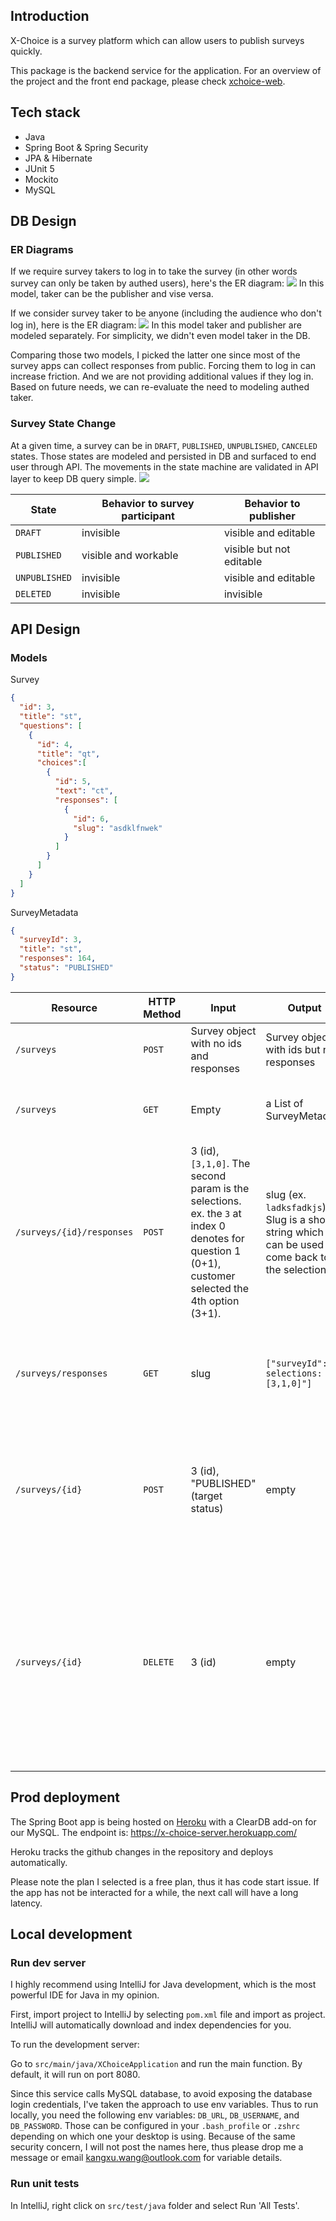 ## Introduction

X-Choice is a survey platform which can allow users to publish surveys quickly.

This package is the backend service for the application. For an overview of the project and the front end package, please check [xchoice-web](https://github.com/kevinwchn/xchoice-web).
## Tech stack

- Java
- Spring Boot & Spring Security
- JPA & Hibernate
- JUnit 5
- Mockito
- MySQL

## DB Design
### ER Diagrams
If we require survey takers to log in to take the survey (in other words survey can only be taken by authed users), here's the ER diagram:
![](designs/ER_diagram_taker_need_auth.png)
In this model, taker can be the publisher and vise versa.

If we consider survey taker to be anyone (including the audience who don't log in), here is the ER diagram:
![](designs/ER_diagram_taker_no_need_auth.png)
In this model taker and publisher are modeled separately. For simplicity, we didn't even model taker in the DB.

Comparing those two models, I picked the latter one since most of the survey apps can collect responses from public. Forcing them to log in can increase friction. And we are not providing additional values if they log in. Based on future needs, we can re-evaluate the need to modeling authed taker.

### Survey State Change
At a given time, a survey can be in `DRAFT`, `PUBLISHED`, `UNPUBLISHED`, `CANCELED` states. Those states are modeled and persisted in DB and surfaced to end user through API. The movements in the state machine are validated in API layer to keep DB query simple.
![](designs/survey_state_change.png)



| State | Behavior to survey participant | Behavior to publisher |
| ---- | ---- | --- |
| `DRAFT` | invisible | visible and editable |
| `PUBLISHED` | visible and workable | visible but not editable |
| `UNPUBLISHED` | invisible | visible and editable |
| `DELETED` | invisible | invisible |

## API Design

### Models
Survey
```json
{
  "id": 3,
  "title": "st",
  "questions": [
    {
      "id": 4,
      "title": "qt",
      "choices":[
        {
          "id": 5,
          "text": "ct",
          "responses": [
            {
              "id": 6,
              "slug": "asdklfnwek"
            }
          ]
        }
      ]
    }
  ]
}
```

SurveyMetadata
```json
{
  "surveyId": 3,
  "title": "st",
  "responses": 164,
  "status": "PUBLISHED"
}
```

| Resource | HTTP Method | Input | Output | Business Logic |
| ---- | ---- | --- | --- | --- |
| `/surveys` | `POST` | Survey object with no ids and responses | Survey object with ids but no responses | Create survey |
| `/surveys` | `GET` | Empty | a List of SurveyMetadata | Find surveys published by user for displaying dashboard |
| `/surveys/{id}/responses` | `POST` | 3 (id), `[3,1,0]`. The second param is the selections. ex. the `3` at index 0 denotes for question 1 (0+1), customer selected the 4th option (3+1). | slug (ex. `ladksfadkjs`). Slug is a short string which can be used to come back to the selection. | Capture survey taker's selection |
| `/surveys/responses` | `GET` | slug | `["surveyId": 3, selections: "[3,1,0]"]` | Get the response. This is for displaying the taker the previous selections he/she made
| `/surveys/{id}` | `POST` | 3 (id), "PUBLISHED" (target status) | empty | Update a survey to target status. The logic has check to make sure the transition follows the state machine.
| `/surveys/{id}` | `DELETE` | 3 (id) | empty | Delete a survey. This API was not implemented. Instead, we use the update survey status API to perform a soft delete for now: survey will be marked as `DELETED` but not removed from our DB.

## Prod deployment
The Spring Boot app is being hosted on [Heroku](https://www.heroku.com/) with a ClearDB add-on for our MySQL. The endpoint is: https://x-choice-server.herokuapp.com/

Heroku tracks the github changes in the repository and deploys automatically.

Please note the plan I selected is a free plan, thus it has code start issue. If the app has not be interacted for a while, the next call will have a long latency.

## Local development

### Run dev server

I highly recommend using IntelliJ for Java development, which is the most powerful IDE for Java in my opinion. 

First, import project to IntelliJ by selecting `pom.xml` file and import as project. IntelliJ will automatically download and index dependencies for you.

To run the development server:

Go to `src/main/java/XChoiceApplication` and run the main function. By default, it will run on port 8080.

Since this service calls MySQL database, to avoid exposing the database login credentials, I've taken the approach to use env variables. Thus to run locally, you need the following env variables: `DB_URL`, `DB_USERNAME`, and `DB_PASSWORD`. Those can be configured in your `.bash_profile` or `.zshrc` depending on which one your desktop is using. Because of the same security concern, I will not post the names here, thus please drop me a message or email kangxu.wang@outlook.com for variable details.

### Run unit tests

In IntelliJ, right click on `src/test/java` folder and select Run 'All Tests'.
